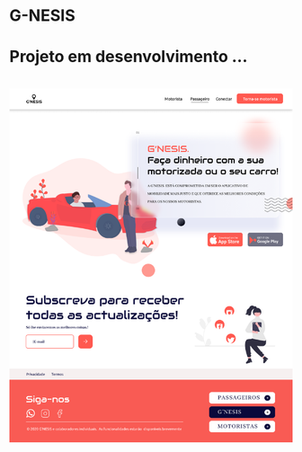 # G-NESIS
<h1> Projeto em desenvolvimento ...<h1>

![Logo of the project](https://github.com/Orlandoj77/G-NESIS/blob/main/assets/Home.png)
